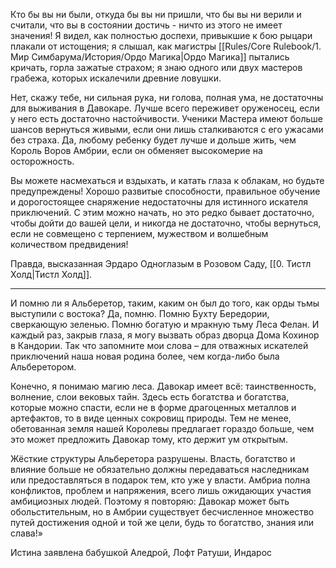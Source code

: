 Кто бы вы ни были, откуда бы вы ни пришли, что бы вы ни верили и считали, что вы в состоянии достичь - ничто из этого не имеет значения! Я видел, как полностью доспехи, привыкшие к бою рыцари плакали от истощения; я слышал, как магистры [[Rules/Core Rulebook/1. Мир Симбарума/История/Ордо Магика|Ордо Магика]] пытались кричать, горла зажатые страхом; я знаю одного или двух мастеров грабежа, которых искалечили древние ловушки.

Нет, скажу тебе, ни сильная рука, ни голова, полная ума, не достаточны для выживания в Давокаре. Лучше всего переживет оруженосец, если у него есть достаточно настойчивости. Ученики Мастера имеют больше шансов вернуться живыми, если они лишь сталкиваются с его ужасами без страха. Да, любому ребенку будет лучше и дольше жить, чем Король Воров Амбрии, если он обменяет высокомерие на осторожность.

Вы можете насмехаться и вздыхать, и катать глаза к облакам, но будьте предупреждены! Хорошо развитые способности, правильное обучение и дорогостоящее снаряжение недостаточны для истинного искателя приключений. С этим можно начать, но это редко бывает достаточно, чтобы дойти до вашей цели, и никогда не достаточно, чтобы вернуться, если не совмещено с терпением, мужеством и волшебным количеством предвидения!

Правда, высказанная Эрдаро Одноглазым в Розовом Саду, [[0. Тистл Холд|Тистл Холд]].


----


И помню ли я Альберетор, таким, каким он был до того, как орды тьмы выступили с востока? Да, помню. Помню Бухту Бередории, сверкающую зеленью. Помню богатую и мракную тьму Леса Фелан. И каждый раз, закрыв глаза, я могу вызвать образ дворца Дома Кохинор в Кандории. Так что запомните мои слова – для отважных искателей приключений наша новая родина более, чем когда-либо была Альберетором.

Конечно, я понимаю магию леса. Давокар имеет всё: таинственность, волнение, слои вековых тайн. Здесь есть богатства и богатства, которые можно спасти, если не в форме драгоценных металлов и артефактов, то в виде ценных сокровищ природы. Тем не менее, обетованная земля нашей Королевы предлагает гораздо больше, чем это может предложить Давокар тому, кто держит ум открытым.

Жёсткие структуры Альберетора разрушены. Власть, богатство и влияние больше не обязательно должны передаваться наследникам или предоставляться в подарок тем, кто уже у власти. Амбриа полна конфликтов, проблем и напряжения, всего лишь ожидающих участия амбициозных людей. Поэтому я повторяю: Давокар может быть обольстительным, но в Амбрии существует бесчисленное множество путей достижения одной и той же цели, будь то богатство, знания или слава!»

Истина заявлена бабушкой Аледрой, Лофт Ратуши, Индарос